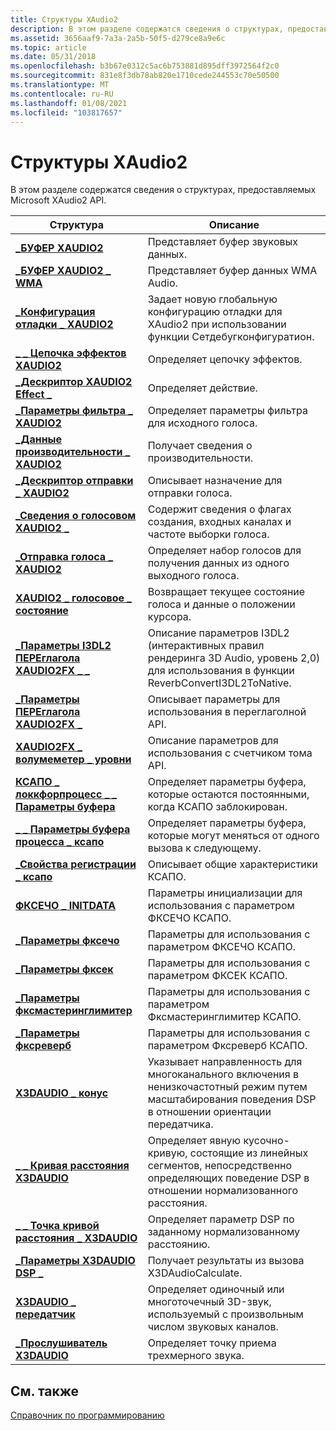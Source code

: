 ```yaml
---
title: Структуры XAudio2
description: В этом разделе содержатся сведения о структурах, предоставляемых Microsoft XAudio2 API.
ms.assetid: 3656aaf9-7a3a-2a5b-50f5-d279ce8a9e6c
ms.topic: article
ms.date: 05/31/2018
ms.openlocfilehash: b3b67e0312c5ac6b753881d895dff3972564f2c0
ms.sourcegitcommit: 831e8f3db78ab820e1710cede244553c70e50500
ms.translationtype: MT
ms.contentlocale: ru-RU
ms.lasthandoff: 01/08/2021
ms.locfileid: "103817657"
---
```

# <a name="xaudio2-structures"></a>Структуры XAudio2

В этом разделе содержатся сведения о структурах, предоставляемых Microsoft XAudio2 API.



| Структура                                                                                 | Описание                                                                                                                                    |
|-------------------------------------------------------------------------------------------|------------------------------------------------------------------------------------------------------------------------------------------------|
| [**\_БУФЕР XAUDIO2**](/windows/desktop/api/xaudio2/ns-xaudio2-xaudio2_buffer)                                                 | Представляет буфер звуковых данных.<br/>                                                                                                    |
| [**\_БУФЕР XAUDIO2 \_ WMA**](/windows/desktop/api/xaudio2/ns-xaudio2-xaudio2_buffer_wma)                                        | Представляет буфер данных WMA Audio.<br/>                                                                                                 |
| [**\_Конфигурация отладки \_ XAUDIO2**](/windows/desktop/api/xaudio2/ns-xaudio2-xaudio2_debug_configuration)                      | Задает новую глобальную конфигурацию отладки для XAudio2 при использовании функции Сетдебугконфигуратион.                                             |
| [**\_ \_ Цепочка эффектов XAUDIO2**](/windows/desktop/api/xaudio2/ns-xaudio2-xaudio2_effect_chain)                                    | Определяет цепочку эффектов.<br/>                                                                                                            |
| [**\_Дескриптор XAUDIO2 Effect \_**](/windows/desktop/api/xaudio2/ns-xaudio2-xaudio2_effect_descriptor)                          | Определяет действие.<br/>                                                                                                                  |
| [**\_Параметры фильтра \_ XAUDIO2**](/windows/desktop/api/xaudio2/ns-xaudio2-xaudio2_filter_parameters)                          | Определяет параметры фильтра для исходного голоса.<br/>                                                                                       |
| [**\_Данные производительности \_ XAUDIO2**](/windows/desktop/api/xaudio2/ns-xaudio2-xaudio2_performance_data)                            | Получает сведения о производительности.<br/>                                                                                                  |
| [**\_Дескриптор отправки \_ XAUDIO2**](/windows/desktop/api/xaudio2/ns-xaudio2-xaudio2_send_descriptor)                              | Описывает назначение для отправки голоса.<br/>                                                                                                 |
| [**\_Сведения о голосовом XAUDIO2 \_**](/windows/desktop/api/xaudio2/ns-xaudio2-xaudio2_voice_details)                                  | Содержит сведения о флагах создания, входных каналах и частоте выборки голоса.<br/>                                          |
| [**\_Отправка голоса \_ XAUDIO2**](/windows/desktop/api/xaudio2/ns-xaudio2-xaudio2_voice_sends)                                      | Определяет набор голосов для получения данных из одного выходного голоса.<br/>                                                                 |
| [**XAUDIO2 \_ голосовое \_ состояние**](/windows/desktop/api/xaudio2/ns-xaudio2-xaudio2_voice_state)                                      | Возвращает текущее состояние голоса и данные о положении курсора.<br/>                                                                         |
| [**\_Параметры I3DL2 ПЕРЕглагола XAUDIO2FX \_ \_**](/windows/desktop/api/xaudio2fx/ns-xaudio2fx-xaudio2fx_reverb_i3dl2_parameters)         | Описание параметров I3DL2 (интерактивных правил рендеринга 3D Audio, уровень 2,0) для использования в функции ReverbConvertI3DL2ToNative.           |
| [**\_Параметры ПЕРЕглагола XAUDIO2FX \_**](/windows/desktop/api/xaudio2fx/ns-xaudio2fx-xaudio2fx_reverb_parameters)                      | Описывает параметры для использования в переглаголной API.                                                                                                |
| [**XAUDIO2FX \_ волумеметер \_ уровни**](/windows/desktop/api/xaudio2fx/ns-xaudio2fx-xaudio2fx_volumemeter_levels)                    | Описание параметров для использования с счетчиком тома API.                                                                                        |
| [**КСАПО \_ локкфорпроцесс \_ \_ Параметры буфера**](/windows/win32/api/xapo/ns-xapo-xapo_lockforprocess_parameters) | Определяет параметры буфера, которые остаются постоянными, когда КСАПО заблокирован.<br/>                                                             |
| [**\_ \_ Параметры буфера процесса \_ ксапо**](/windows/desktop/api/xapo/ns-xapo-xapo_process_buffer_parameters)               | Определяет параметры буфера, которые могут меняться от одного вызова к следующему.<br/>                                                                |
| [**\_Свойства регистрации \_ ксапо**](/windows/desktop/api/xapo/ns-xapo-xapo_registration_properties)                    | Описывает общие характеристики КСАПО.<br/>                                                                                       |
| [**ФКСЕЧО \_ INITDATA**](/windows/desktop/api/xapofx/ns-xapofx-fxecho_initdata)                                               | Параметры инициализации для использования с параметром ФКСЕЧО КСАПО.<br/>                                                                             |
| [**\_Параметры фксечо**](/windows/desktop/api/xapofx/ns-xapofx-fxecho_parameters)                                           | Параметры для использования с параметром ФКСЕЧО КСАПО.<br/>                                                                                            |
| [**\_Параметры фксек**](/windows/desktop/api/xapofx/ns-xapofx-fxeq_parameters)                                               | Параметры для использования с параметром ФКСЕК КСАПО.<br/>                                                                                              |
| [**\_Параметры фксмастеринглимитер**](/windows/desktop/api/xapofx/ns-xapofx-fxmasteringlimiter_parameters)                   | Параметры для использования с параметром Фксмастеринглимитер КСАПО.<br/>                                                                                |
| [**\_Параметры фксреверб**](/windows/desktop/api/xapofx/ns-xapofx-fxreverb_parameters)                                       | Параметры для использования с параметром Фксреверб КСАПО.<br/>                                                                                          |
| [**X3DAUDIO \_ конус**](/windows/desktop/api/x3daudio/ns-x3daudio-x3daudio_cone)                                                   | Указывает направленность для многоканального включения в ненизкочастотный режим путем масштабирования поведения DSP в отношении ориентации передатчика.<br/>    |
| [**\_ \_ Кривая расстояния X3DAUDIO**](/windows/desktop/api/x3daudio/ns-x3daudio-x3daudio_distance_curve)                              | Определяет явную кусочно-кривую, состоящие из линейных сегментов, непосредственно определяющих поведение DSP в отношении нормализованного расстояния.<br/> |
| [**\_ \_ Точка кривой расстояния \_ X3DAUDIO**](/windows/desktop/api/x3daudio/ns-x3daudio-x3daudio_distance_curve_point)                 | Определяет параметр DSP по заданному нормализованному расстоянию.<br/>                                                                               |
| [**\_Параметры X3DAUDIO DSP \_**](/windows/desktop/api/x3daudio/ns-x3daudio-x3daudio_dsp_settings)                                  | Получает результаты из вызова X3DAudioCalculate.<br/>                                                                              |
| [**X3DAUDIO \_ передатчик**](/windows/desktop/api/x3daudio/ns-x3daudio-x3daudio_emitter)                                             | Определяет одиночный или многоточечный 3D-звук, используемый с произвольным числом звуковых каналов.<br/>                                    |
| [**\_Прослушиватель X3DAUDIO**](/windows/desktop/api/x3daudio/ns-x3daudio-x3daudio_listener)                                           | Определяет точку приема трехмерного звука.<br/>                                                                                              |



 

## <a name="related-topics"></a>См. также

<dl> <dt>

[Справочник по программированию](programming-reference.md)
</dt> </dl>

 

 




